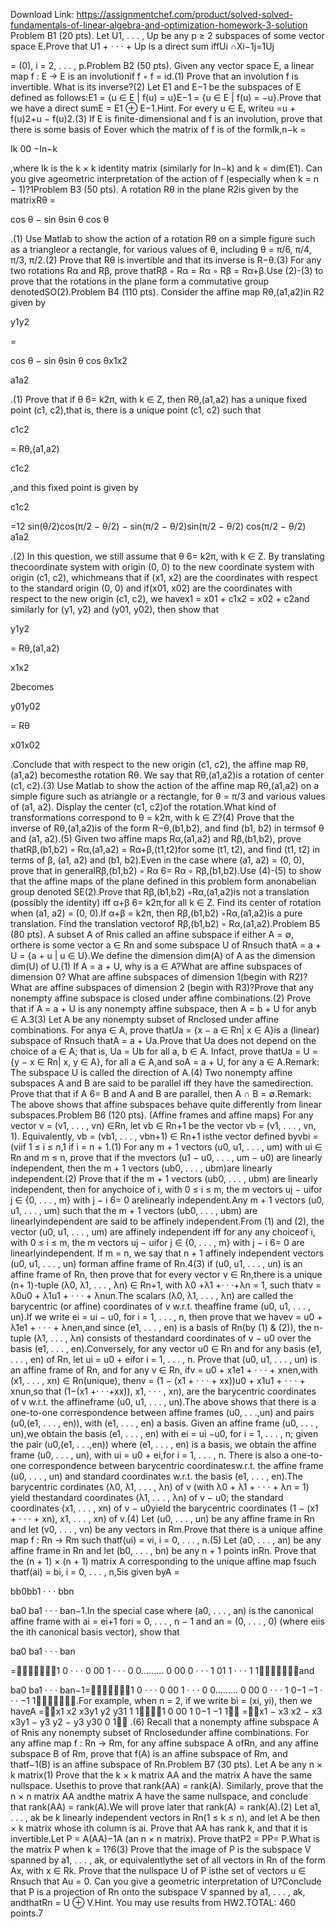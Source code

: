 Download Link: https://assignmentchef.com/product/solved-solved-fundamentals-of-linear-algebra-and-optimization-homework-3-solution
<br>
Problem B1 (20 pts). Let U1, . . . , Up be any p ≥ 2 subspaces of some vector space E.Prove that U1 + · · · + Up is a direct sum iffUi ∩Xi−1j=1Uj

= (0), i = 2, . . . , p.Problem B2 (50 pts). Given any vector space E, a linear map f : E → E is an involutionif f ◦ f = id.(1) Prove that an involution f is invertible. What is its inverse?(2) Let E1 and E−1 be the subspaces of E defined as follows:E1 = {u ∈ E | f(u) = u}E−1 = {u ∈ E | f(u) = −u}.Prove that we have a direct sumE = E1 ⊕ E−1.Hint. For every u ∈ E, writeu =u + f(u)2+u − f(u)2.(3) If E is finite-dimensional and f is an involution, prove that there is some basis of Eover which the matrix of f is of the formIk,n−k =

Ik 00 −In−k

,where Ik is the k × k identity matrix (similarly for In−k) and k = dim(E1). Can you give ageometric interpretation of the action of f (especially when k = n − 1)?1Problem B3 (50 pts). A rotation Rθ in the plane R2is given by the matrixRθ =

cos θ − sin θsin θ cos θ

.(1) Use Matlab to show the action of a rotation Rθ on a simple figure such as a triangleor a rectangle, for various values of θ, including θ = π/6, π/4, π/3, π/2.(2) Prove that Rθ is invertible and that its inverse is R−θ.(3) For any two rotations Rα and Rβ, prove thatRβ ◦ Rα = Rα ◦ Rβ = Rα+β.Use (2)-(3) to prove that the rotations in the plane form a commutative group denotedSO(2).Problem B4 (110 pts). Consider the affine map Rθ,(a1,a2)in R2 given by

y1y2

=

cos θ − sin θsin θ cos θx1x2




a1a2

.(1) Prove that if θ 6= k2π, with k ∈ Z, then Rθ,(a1,a2) has a unique fixed point (c1, c2),that is, there is a unique point (c1, c2) such that

c1c2

= Rθ,(a1,a2)

c1c2

,and this fixed point is given by

c1c2

=12 sin(θ/2)cos(π/2 − θ/2) − sin(π/2 − θ/2)sin(π/2 − θ/2) cos(π/2 − θ/2) a1a2

.(2) In this question, we still assume that θ 6= k2π, with k ∈ Z. By translating thecoordinate system with origin (0, 0) to the new coordinate system with origin (c1, c2), whichmeans that if (x1, x2) are the coordinates with respect to the standard origin (0, 0) and if(x01, x02) are the coordinates with respect to the new origin (c1, c2), we havex1 = x01 + c1x2 = x02 + c2and similarly for (y1, y2) and (y01, y02), then show that

y1y2

= Rθ,(a1,a2)

x1x2

2becomes

y01y02

= Rθ

x01x02

.Conclude that with respect to the new origin (c1, c2), the affine map Rθ,(a1,a2) becomesthe rotation Rθ. We say that Rθ,(a1,a2)is a rotation of center (c1, c2).(3) Use Matlab to show the action of the affine map Rθ,(a1,a2) on a simple figure such as atriangle or a rectangle, for θ = π/3 and various values of (a1, a2). Display the center (c1, c2)of the rotation.What kind of transformations correspond to θ = k2π, with k ∈ Z?(4) Prove that the inverse of Rθ,(a1,a2)is of the form R−θ,(b1,b2), and find (b1, b2) in termsof θ and (a1, a2).(5) Given two affine maps Rα,(a1,a2) and Rβ,(b1,b2), prove thatRβ,(b1,b2) ◦ Rα,(a1,a2) = Rα+β,(t1,t2)for some (t1, t2), and find (t1, t2) in terms of β, (a1, a2) and (b1, b2).Even in the case where (a1, a2) = (0, 0), prove that in generalRβ,(b1,b2) ◦ Rα 6= Rα ◦ Rβ,(b1,b2).Use (4)-(5) to show that the affine maps of the plane defined in this problem form anonabelian group denoted SE(2).Prove that Rβ,(b1,b2) ◦Rα,(a1,a2)is not a translation (possibly the identity) iff α+β 6= k2π,for all k ∈ Z. Find its center of rotation when (a1, a2) = (0, 0).If α+β = k2π, then Rβ,(b1,b2) ◦Rα,(a1,a2)is a pure translation. Find the translation vectorof Rβ,(b1,b2) ◦ Rα,(a1,a2).Problem B5 (80 pts). A subset A of Rnis called an affine subspace if either A = ∅, orthere is some vector a ∈ Rn and some subspace U of Rnsuch thatA = a + U = {a + u | u ∈ U}.We define the dimension dim(A) of A as the dimension dim(U) of U.(1) If A = a + U, why is a ∈ A?What are affine subspaces of dimension 0? What are affine subspaces of dimension 1(begin with R2)? What are affine subspaces of dimension 2 (begin with R3)?Prove that any nonempty affine subspace is closed under affine combinations.(2) Prove that if A = a + U is any nonempty affine subspace, then A = b + U for anyb ∈ A.3(3) Let A be any nonempty subset of Rnclosed under affine combinations. For anya ∈ A, prove thatUa = {x − a ∈ Rn| x ∈ A}is a (linear) subspace of Rnsuch thatA = a + Ua.Prove that Ua does not depend on the choice of a ∈ A; that is, Ua = Ub for all a, b ∈ A. Infact, prove thatUa = U = {y − x ∈ Rn| x, y ∈ A}, for all a ∈ A,and soA = a + U, for any a ∈ A.Remark: The subspace U is called the direction of A.(4) Two nonempty affine subspaces A and B are said to be parallel iff they have the samedirection. Prove that that if A 6= B and A and B are parallel, then A ∩ B = ∅.Remark: The above shows that affine subspaces behave quite differently from linear subspaces.Problem B6 (120 pts). (Affine frames and affine maps) For any vector v = (v1, . . . , vn) ∈Rn, let vb ∈ Rn+1 be the vector vb = (v1, . . . , vn, 1). Equivalently, vb = (vb1, . . . , vbn+1) ∈ Rn+1 isthe vector defined byvbi =(viif 1 ≤ i ≤ n,1 if i = n + 1.(1) For any m + 1 vectors (u0, u1, . . . , um) with ui ∈ Rn and m ≤ n, prove that if the mvectors (u1 − u0, . . . , um − u0) are linearly independent, then the m + 1 vectors (ub0, . . . , ubm)are linearly independent.(2) Prove that if the m + 1 vectors (ub0, . . . , ubm) are linearly independent, then for anychoice of i, with 0 ≤ i ≤ m, the m vectors uj − uifor j ∈ {0, . . . , m} with j − i 6= 0 arelinearly independent.Any m + 1 vectors (u0, u1, . . . , um) such that the m + 1 vectors (ub0, . . . , ubm) are linearlyindependent are said to be affinely independent.From (1) and (2), the vector (u0, u1, . . . , um) are affinely independent iff for any any choiceof i, with 0 ≤ i ≤ m, the m vectors uj − uifor j ∈ {0, . . . , m} with j − i 6= 0 are linearlyindependent. If m = n, we say that n + 1 affinely independent vectors (u0, u1, . . . , un) forman affine frame of Rn.4(3) if (u0, u1, . . . , un) is an affine frame of Rn, then prove that for every vector v ∈ Rn,there is a unique (n+ 1)-tuple (λ0, λ1, . . . , λn) ∈ Rn+1, with λ0 +λ1 +· · ·+λn = 1, such thatv = λ0u0 + λ1u1 + · · · + λnun.The scalars (λ0, λ1, . . . , λn) are called the barycentric (or affine) coordinates of v w.r.t. theaffine frame (u0, u1, . . . , un).If we write ei = ui − u0, for i = 1, . . . , n, then prove that we havev = u0 + λ1e1 + · · · + λnen,and since (e1, . . . , en) is a basis of Rn(by (1) &amp; (2)), the n-tuple (λ1, . . . , λn) consists of thestandard coordinates of v − u0 over the basis (e1, . . . , en).Conversely, for any vector u0 ∈ Rn and for any basis (e1, . . . , en) of Rn, let ui = u0 + eifor i = 1, . . . , n. Prove that (u0, u1, . . . , un) is an affine frame of Rn, and for any v ∈ Rn, ifv = u0 + x1e1 + · · · + xnen,with (x1, . . . , xn) ∈ Rn(unique), thenv = (1 − (x1 + · · · + xx))u0 + x1u1 + · · · + xnun,so that (1−(x1 +· · ·+xx)), x1, · · · , xn), are the barycentric coordinates of v w.r.t. the affineframe (u0, u1, . . . , un).The above shows that there is a one-to-one correspondence between affine frames (u0, . . .,un) and pairs (u0,(e1, . . . , en)), with (e1, . . . , en) a basis. Given an affine frame (u0, . . . , un),we obtain the basis (e1, . . . , en) with ei = ui −u0, for i = 1, . . . , n; given the pair (u0,(e1, . . .,en)) where (e1, . . . , en) is a basis, we obtain the affine frame (u0, . . . , un), with ui = u0 + ei,for i = 1, . . . , n. There is also a one-to-one correspondence between barycentric coordinatesw.r.t. the affine frame (u0, . . . , un) and standard coordinates w.r.t. the basis (e1, . . . , en).The barycentric cordinates (λ0, λ1, . . . , λn) of v (with λ0 + λ1 + · · · + λn = 1) yield thestandard coordinates (λ1, . . . , λn) of v − u0; the standard coordinates (x1, . . . , xn) of v − u0yield the barycentric coordinates (1 − (x1 + · · · + xn), x1, . . . , xn) of v.(4) Let (u0, . . . , un) be any affine frame in Rn and let (v0, . . . , vn) be any vectors in Rm.Prove that there is a unique affine map f : Rn → Rm such thatf(ui) = vi, i = 0, . . . , n.(5) Let (a0, . . . , an) be any affine frame in Rn and let (b0, . . . , bn) be any n + 1 points inRn. Prove that the (n + 1) × (n + 1) matrix A corresponding to the unique affine map fsuch thatf(ai) = bi, i = 0, . . . , n,5is given byA =

bb0bb1 · · · bbn

ba0 ba1 · · · ban−1.In the special case where (a0, . . . , an) is the canonical affine frame with ai = ei+1 fori = 0, . . . , n − 1 and an = (0, . . . , 0) (where eiis the ith canonical basis vector), show that

ba0 ba1 · · · ban

=1 0 · · · 0 00 1 · · · 0 0......... 0 00 0 · · · 1 01 1 · · · 1 1and

ba0 ba1 · · · ban−1=1 0 · · · 0 00 1 · · · 0 0......... 0 00 0 · · · 1 0−1 −1 · · · −1 1.For example, when n = 2, if we write bi = (xi, yi), then we haveA =x1 x2 x3y1 y2 y31 1 11 0 00 1 0−1 −1 1 =x1 − x3 x2 − x3 x3y1 − y3 y2 − y3 y30 0 1 .(6) Recall that a nonempty affine subspace A of Rnis any nonempty subset of Rnclosedunder affine combinations. For any affine map f : Rn → Rm, for any affine subspace A ofRn, and any affine subspace B of Rm, prove that f(A) is an affine subspace of Rm, and thatf−1(B) is an affine subspace of Rn.Problem B7 (30 pts). Let A be any n × k matrix(1) Prove that the k × k matrix AA and the matrix A have the same nullspace. Usethis to prove that rank(AA) = rank(A). Similarly, prove that the n × n matrix AA andthe matrix A have the same nullspace, and conclude that rank(AA) = rank(A).We will prove later that rank(A) = rank(A).(2) Let a1, . . . , ak be k linearly independent vectors in Rn(1 ≤ k ≤ n), and let A be then × k matrix whose ith column is ai. Prove that AA has rank k, and that it is invertible.Let P = A(AA)−1A (an n × n matrix). Prove thatP2 = PP= P.What is the matrix P when k = 1?6(3) Prove that the image of P is the subspace V spanned by a1, . . . , ak, or equivalentlythe set of all vectors in Rn of the form Ax, with x ∈ Rk. Prove that the nullspace U of P isthe set of vectors u ∈ Rnsuch that Au = 0. Can you give a geometric interpretation of U?Conclude that P is a projection of Rn onto the subspace V spanned by a1, . . . , ak, andthatRn = U ⊕ V.Hint. You may use results from HW2.TOTAL: 460 points.7